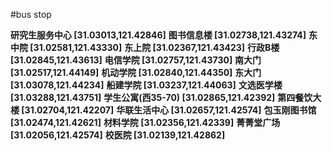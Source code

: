 #bus stop

**研究生服务中心 	[31.03013,121.42846]**
**图书信息楼 	[31.02738,121.43274]**
**东中院 	[31.02581,121.43330]**
**东上院 	[31.02367,121.43423]**
**行政B楼 	[31.02845,121.43613]**
**电信学院	[31.02757,121.43730]**
**南大门	[31.02517,121.44149]**
**机动学院	[31.02840,121.44350]**
**东大门	[31.03078,121.44234]**
**船建学院	[31.03237,121.44063]**
**文选医学楼	[31.03288,121.43751]**
**学生公寓(西35-70)	 [31.02865,121.42392]**
**第四餐饮大楼	[31.02704,121.42207]**
**华联生活中心	[31.02657,121.42574]**
**包玉刚图书馆	[31.02474,121.42621]**
**材料学院	[31.02356,121.42339]**
**菁菁堂广场	[31.02056,121.42574]**
**校医院	[31.02139,121.42862]**
